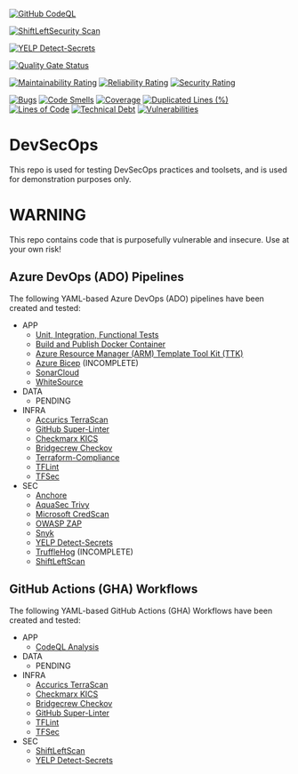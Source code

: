 [![GitHub CodeQL](https://github.com/AErmie/DevSecOps/actions/workflows/codeql-analysis-workflow.yml/badge.svg)](https://github.com/AErmie/DevSecOps/actions/workflows/codeql-analysis-workflow.yml)

[![ShiftLeftSecurity Scan](https://github.com/AErmie/DevSecOps/actions/workflows/shiftleftscan-workflow.yml/badge.svg)](https://github.com/AErmie/DevSecOps/actions/workflows/shiftleftscan-workflow.yml)

[![YELP Detect-Secrets](https://github.com/AErmie/DevSecOps/actions/workflows/yelp-detectsecret-workflow.yml/badge.svg?branch=main)](https://github.com/AErmie/DevSecOps/actions/workflows/yelp-detectsecret-workflow.yml)

[![Quality Gate Status](https://sonarcloud.io/api/project_badges/measure?project=randomprojectkey&metric=alert_status)](https://sonarcloud.io/dashboard?id=randomprojectkey)

[![Maintainability Rating](https://sonarcloud.io/api/project_badges/measure?project=randomprojectkey&metric=sqale_rating)](https://sonarcloud.io/dashboard?id=randomprojectkey)
[![Reliability Rating](https://sonarcloud.io/api/project_badges/measure?project=randomprojectkey&metric=reliability_rating)](https://sonarcloud.io/dashboard?id=randomprojectkey)
[![Security Rating](https://sonarcloud.io/api/project_badges/measure?project=randomprojectkey&metric=security_rating)](https://sonarcloud.io/dashboard?id=randomprojectkey)

[![Bugs](https://sonarcloud.io/api/project_badges/measure?project=randomprojectkey&metric=bugs)](https://sonarcloud.io/dashboard?id=randomprojectkey)
[![Code Smells](https://sonarcloud.io/api/project_badges/measure?project=randomprojectkey&metric=code_smells)](https://sonarcloud.io/dashboard?id=randomprojectkey)
[![Coverage](https://sonarcloud.io/api/project_badges/measure?project=randomprojectkey&metric=coverage)](https://sonarcloud.io/dashboard?id=randomprojectkey)
[![Duplicated Lines (%)](https://sonarcloud.io/api/project_badges/measure?project=randomprojectkey&metric=duplicated_lines_density)](https://sonarcloud.io/dashboard?id=randomprojectkey)
[![Lines of Code](https://sonarcloud.io/api/project_badges/measure?project=randomprojectkey&metric=ncloc)](https://sonarcloud.io/dashboard?id=randomprojectkey)
[![Technical Debt](https://sonarcloud.io/api/project_badges/measure?project=randomprojectkey&metric=sqale_index)](https://sonarcloud.io/dashboard?id=randomprojectkey)
[![Vulnerabilities](https://sonarcloud.io/api/project_badges/measure?project=randomprojectkey&metric=vulnerabilities)](https://sonarcloud.io/dashboard?id=randomprojectkey)

# DevSecOps

This repo is used for testing DevSecOps practices and toolsets, and is used for demonstration purposes only.

# WARNING

This repo contains code that is purposefully vulnerable and insecure. Use at your own risk!

## Azure DevOps (ADO) Pipelines

The following YAML-based Azure DevOps (ADO) pipelines have been created and tested:

- APP
  - [Unit, Integration, Functional Tests](eShopOnWeb-CI.yml)
  - [Build and Publish Docker Container](eShopOnWeb-Docker-CI.yml)
  - [Azure Resource Manager (ARM) Template Tool Kit (TTK)](azure-pipelines/arm-ttk-pipeline.yml)
  - [Azure Bicep](azure-pipelines/azure-bicep-pipeline.yml) (INCOMPLETE)
  - [SonarCloud](azure-pipelines/sonar-cloud-pipeline.yml)
  - [WhiteSource](azure-pipelines/whitesource-pipeline.yml)
- DATA
  - PENDING
- INFRA
  - [Accurics TerraScan](azure-pipelines/terraform-terrascan-pipeline.yml)
  - [GitHub Super-Linter](azure-pipelines/terraform-githublinter-pipeline.yml)
  - [Checkmarx KICS](azure-pipelines/iac-kicks-pipeline.yml)
  - [Bridgecrew Checkov](azure-pipelines/terraform-checkov-pipeline.yml)
  - [Terraform-Compliance](azure-pipelines/terraform-tfcompliance-pipeline.yml)
  - [TFLint](azure-pipelines/terraform-tflint.yml)
  - [TFSec](azure-pipelines/terraform-tfsec-pipeline.yml)
- SEC
  - [Anchore](azure-pipelines/anchore-pipeline.yml)
  - [AquaSec Trivy](azure-pipelines/sec-trivy-pipeline.yml)
  - [Microsoft CredScan](azure-pipelines/msft-credscan-pipeline.yml)
  - [OWASP ZAP](azure-pipelines/sec-owasp-pipeline.yml)
  - [Snyk](azure-pipelines/snyk-securityScan-pipeline.yml)
  - [YELP Detect-Secrets](azure-pipelines/sec-secretscan-yelpdetectsecrets.yml)
  - [TruffleHog](azure-pipelines/truffleHog-secretScan-pipeline.yml) (INCOMPLETE)
  - [ShiftLeftScan](azure-pipelines/sec-shiftleftscan-pipeline.yml)

## GitHub Actions (GHA) Workflows

The following YAML-based GitHub Actions (GHA) Workflows have been created and tested:

- APP
  - [CodeQL Analysis](.github/workflows/codeql-analysis.yml)
- DATA
  - PENDING
- INFRA
  - [Accurics TerraScan](.github/workflows/accurics-terrascan-workflow.yml)
  - [Checkmarx KICS](.github/workflows/iac-kicks.yml)
  - [Bridgecrew Checkov](.github/workflows/bridgecrew-checkov-workflow.yml)
  - [GitHub Super-Linter](.github/workflows/github-superlinter.yml)
  - [TFLint](.github/workflows/terraform-tflint-workflow.yml)
  - [TFSec](.github/workflows/terraform-tfsec-workflow.yml)
- SEC
  - [ShiftLeftScan](.github/workflows/shiftleftscan.yml)
  - [YELP Detect-Secrets](.github/workflows/yelp-secret-scan.yml)
